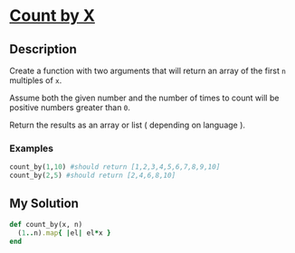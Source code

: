# [Count by X](https://www.codewars.com/kata/5513795bd3fafb56c200049e)

## Description
Create a function with two arguments that will return an array of the first `n` multiples of `x`.

Assume both the given number and the number of times to count will be positive numbers greater than `0`.

Return the results as an array or list ( depending on language ).

### Examples
```ruby
count_by(1,10) #should return [1,2,3,4,5,6,7,8,9,10]
count_by(2,5) #should return [2,4,6,8,10]
```

## My Solution
```ruby
def count_by(x, n)
  (1..n).map{ |el| el*x }
end
```
